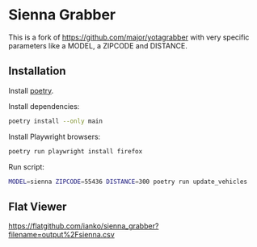 # Sienna Grabber

This is a fork of https://github.com/major/yotagrabber with very specific
parameters like a MODEL, a ZIPCODE and DISTANCE.

## Installation

Install [poetry](https://python-poetry.org/docs/).

Install dependencies:

```bash
poetry install --only main
```

Install Playwright browsers:

```bash
poetry run playwright install firefox
```

Run script:

```bash
MODEL=sienna ZIPCODE=55436 DISTANCE=300 poetry run update_vehicles
```

## Flat Viewer

https://flatgithub.com/ianko/sienna_grabber?filename=output%2Fsienna.csv
